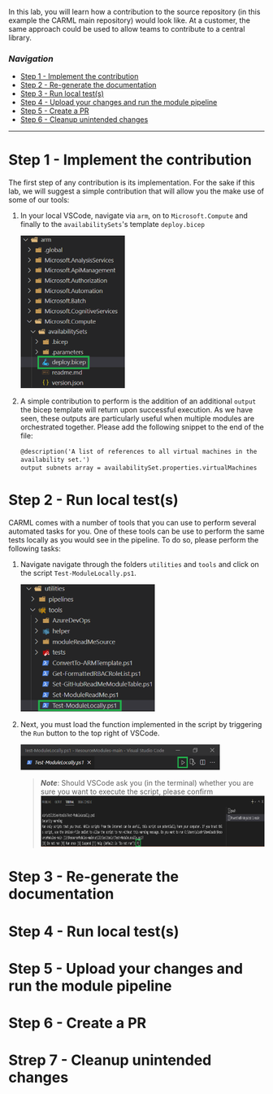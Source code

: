 In this lab, you will learn how a contribution to the source repository (in this example the CARML main repository) would look like. At a customer, the same approach could be used to allow teams to contribute to a central library.

### _Navigation_
- [Step 1 - Implement the contribution](#step-1---implement-the-contribution)
- [Step 2 - Re-generate the documentation](#step-2---re-generate-the-documentation)
- [Step 3 - Run local test(s)](#step-3---run-local-tests)
- [Step 4 - Upload your changes and run the module pipeline](#step-4---upload-your-changes-and-run-the-module-pipeline)
- [Step 5 - Create a PR](#step-5---create-a-pr)
- [Step 6 - Cleanup unintended changes](#strep-6---cleanup-unintended-changes)
  
---

# Step 1 - Implement the contribution
<!-- E.g. update parameter metadata -->

The first step of any contribution is its implementation. For the sake if this lab, we will suggest a simple contribution that will allow you the make use of some of our tools:

1. In your local VSCode, navigate via `arm`, on to `Microsoft.Compute` and finally to the `availabilitySets`'s template `deploy.bicep`

    <img src="./media/Lab9/asDeployBicepSelect.png" alt="Availability Set VSCode" height="300">

1. A simple contribution to perform is the addition of an additional `output` the bicep template will return upon successful execution. As we have seen, these outputs are particularly useful when multiple modules are orchestrated together. Please add the following snippet to the end of the file: 
   
    ```bicep
    @description('A list of references to all virtual machines in the availability set.')
    output subnets array = availabilitySet.properties.virtualMachines
    ```

# Step 2 - Run local test(s)

CARML comes with a number of tools that you can use to perform several automated tasks for you. One of these tools can be use to perform the same tests locally as you would see in the pipeline. To do so, please perform the following tasks:

1. Navigate navigate through the folders `utilities` and `tools` and click on the script `Test-ModuleLocally.ps1`.

    <img src="./media/Lab9/TestLocalOpen.png" alt="Open Test Local script" height="250">

1. Next, you must load the function implemented in the script by triggering the `Run` button to the top right of VSCode.

    <img src="./media/Lab9/loadScript.png" alt="Local script" height="50">

    > ***Note***: Should VSCode ask you (in the terminal) whether you are sure you want to execute the script, please confirm
    > <img src="./media/Lab9/allowsScript.png" alt="Enable execution" height="100">


# Step 3 - Re-generate the documentation

# Step 4 - Run local test(s)

# Step 5 - Upload your changes and run the module pipeline
<!--
1. In your fork, navigate to the list of pipelines in the lower end of the repository overview and select the name of the `Key Vault` module in the left column

    <img src="./media/Lab9/repoOverview.png" alt="Repo Overview" height="600">
-->


# Step 6 - Create a PR
<!-- Attach the badge -->

# Strep 7 - Cleanup unintended changes
<!-- Undo changes to e.g. global variables & settings.json -->
